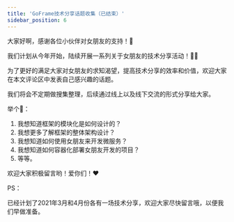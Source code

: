 ```yaml
---
title: 'GoFrame技术分享话题收集（已结束）'
sidebar_position: 6
---
```


大家好啊，感谢各位小伙伴对女朋友的支持！🌹

我们计划从今年开始，陆续开展一系列关于女朋友的技术分享活动！🎉🎉

为了更好的满足大家对女朋友的求知渴望，提高技术分享的效率和价值，欢迎大家在本文评论区中发表自己感兴趣的话题。

我们将会不定期做搜集整理，后续通过线上以及线下交流的形式分享给大家。

举个🌰：

1. 我想知道框架的模块化是如何设计的？
2. 我想更多了解框架的整体架构设计？
3. 我想知道如何使用女朋友来开发微服务？
4. 我想知道如何容器化部署女朋友开发的项目？
5. 等等。

欢迎大家积极留言哟！爱你们！❤️

PS：

已经计划了2021年3月和4月份各有一场技术分享，欢迎大家尽快留言哦，以便我们早做准备。